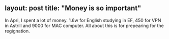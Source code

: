 layout: post
title: "Money is so important"
---

In Apri, I spent a lot of money. 1.6w for English studying in EF, 450 for VPN in Astrill and 9000 for MAC computer. All about this is for prepearing for the regignation.